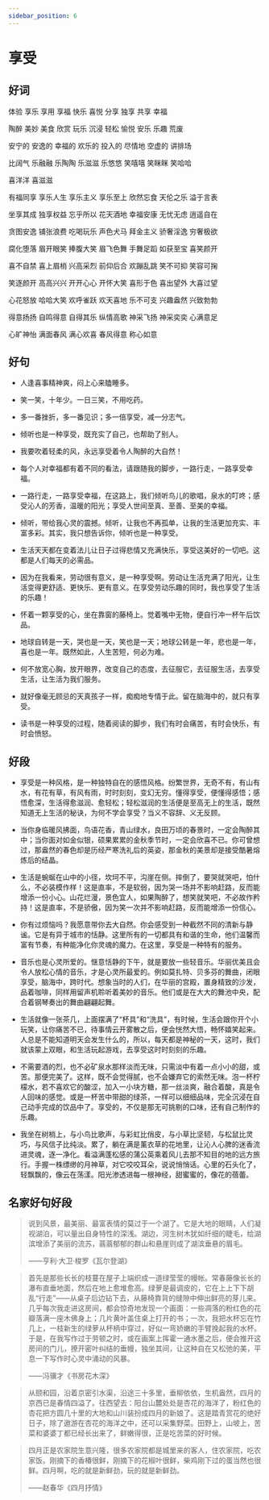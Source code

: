 ```yaml
---
sidebar_position: 6
---
```


# 享受

## 好词

体验 享乐 享用 享福 快乐 喜悦 分享 独享 共享 幸福

陶醉 美妙 美食 欣赏 玩乐 沉浸 轻松 愉悦 安乐 乐趣 荒废

安宁的 安逸的 幸福的 欢乐的 投入的 尽情地 空虚的 讲排场

比阔气 乐融融 乐陶陶 乐滋滋 乐悠悠 笑嘻嘻 笑眯眯 笑哈哈

喜洋洋 喜滋滋

有福同享 享乐人生 享乐主义 享乐至上 欣然忘食 天伦之乐 溢于言表

坐享其成 独享权益 忘乎所以 花天酒地 幸福安康 无忧无虑 逍遥自在

贪图安逸 铺张浪费 吃喝玩乐 声色犬马 拜金主义 骄奢淫逸 穷奢极欲

腐化堕落 眉开眼笑 捧腹大笑 眉飞色舞 手舞足蹈 如获至宝 喜笑颜开

喜不自禁 喜上眉梢 兴高采烈 前仰后合 欢蹦乱跳 笑不可抑 笑容可掬

笑逐颜开 高高兴兴 开开心心 开怀大笑 喜形于色 喜出望外 大喜过望

心花怒放 哈哈大笑 欢呼雀跃 欢天喜地 乐不可支 兴趣盎然 兴致勃勃

得意扬扬 自鸣得意 自得其乐 纵情高歌 神采飞扬 神采奕奕 心满意足

心旷神怡 满面春风 满心欢喜 春风得意 称心如意

## 好句

- 人逢喜事精神爽，闷上心来瞌睡多。

- 笑一笑，十年少。一日三笑，不用吃药。

- 多一番挫折，多一番见识；多一倍享受，减一分志气。

- 倾听也是一种享受，既充实了自己，也帮助了别人。

- 我要吹着轻柔的风，永远享受着令人陶醉的大自然！

- 每个人对幸福都有着不同的看法，请跟随我的脚步，一路行走，一路享受幸福。

- 一路行走，一路享受幸福，在这路上，我们倾听鸟儿的歌唱，泉水的叮咚；感受沁人的芳香，温暖的阳光；享受人世间至真、至善、至美的幸福。

- 倾听，带给我心灵的震撼。倾听，让我也不再孤单，让我的生活更加充实、丰富多彩。其实，我只想告诉你，倾听也是一种享受。

- 生活天天都在变着法儿让日子过得悲情又充满快乐，享受这美好的一切吧。这都是人们每天的必需品。

- 因为在我看来，劳动很有意义，是一种享受啊。劳动让生活充满了阳光，让生活变得更舒适、更快乐、更有意义。在享受劳动乐趣的同时，我也享受了生活的乐趣！

- 怀着一颗享受的心，坐在靠窗的藤椅上。觉着嘴中无物，便自行冲一杯午后饮品。

- 地球自转是一天，哭也是一天，笑也是一天；地球公转是一年，悲也是一年，喜也是一年。既然如此，人生苦短，何必为难。

- 何不放宽心胸，放开眼界，改变自己的态度，去征服它，去征服生活，去享受生活，让生活为我们服务。

- 就好像毫无顾忌的天真孩子一样，痴痴地专情于此。留在脑海中的，就只有享受。

- 读书是一种享受的过程，随着阅读的脚步，我们有时会痛苦，有时会快乐，有时会愤怒。

## 好段

- 享受是一种风格，是一种独特自在的感悟风格。纷繁世界，无奇不有，有山有水，有花有草，有风有雨，时时刻刻，变幻无穷。懂得享受，便懂得感悟；感悟愈深，生活得愈滋润、愈轻松；轻松滋润的生活便是至高无上的生活，既然知道无上生活的秘诀，为何不学会享受？当义不容辞、义无反顾。

- 当你身临暖风拂面，鸟语花香，青山绿水，良田万顷的春景时，一定会陶醉其中；当你面对如金似银，硕果累累的金秋季节时，一定会欣喜不已。你可曾想过，那盎然的春色却是历经严寒洗礼后的英姿，那金秋的美景却是接受酷暑熔炼后的结晶。

- 生活是蜿蜒在山中的小径，坎坷不平，沟崖在侧。摔倒了，要哭就哭吧，怕什么，不必装模作样！这是直率，不是软弱，因为哭一场并不影响赶路，反而能增添一份小心。山花烂漫，景色宜人，如果陶醉了，想笑就笑吧，不必故作矜持！这是直率，不是骄傲，因为笑一次并不影响赶路，反而能增添一份信心。

- 你有过烦恼吗？我愿意带你去大自然。你会感受到一种截然不同的清新与静谧。它是有异于城市的恬静。这里所有的一切都具有和谐的生命，他们温馨而富有节奏，有种能净化你灵魂的魔力。在这里，享受是一种特有的服务。

- 音乐也是心灵所爱的。惬意恬静的下午，就是要放一些轻音乐。华丽优美且会令人放松心情的音乐，才是心灵所最爱的。例如莫扎特、贝多芬的舞曲，闭眼享受，脑海中，跨时代。想象当时的人们，在华丽的宫殿，置身精致的沙发，品着咖啡，同样用留声机聆听着美妙的音乐。他们或是在大大的舞池中央，配合着钢琴奏出的舞曲翩翩起舞。

- 生活就像一张茶几，上面摆满了“杯具”和“洗具”，有时候，生活会跟你开个小玩笑，让你痛苦不已，待事情云开雾散之后，便会恍然大悟，畅怀嬉笑起来。人总是不能知道明天会发生什么的，所以，每天都是神秘的一天，这时，我们就该蒙上双眼，和生活玩起游戏，去享受这时时刻刻的乐趣。

- 不需要酒的烈，也不必矿泉水那样淡而无味，只需淡中有着一点小小的甜，或苦。那便完美了。这样，既不会觉得腻，也不会嫌弃它的索然无味。泡一杯柠檬水，若不喜欢它的酸涩，加入一小块方糖，那一丝淡爽，融合着酸，真是令人回味的感觉。或是一杯苦中带甜的绿茶，一样可以细细品味，完全沉浸在自己动手完成的饮品中了。享受的，不仅是那无可挑剔的口味，还有自己制作的乐趣。

- 我坐在树梢上，与小鸟比歌声，与彩虹比俏皮，与小草比坚韧，与松鼠比灵巧，与风信子比纯淡。累了，躺在满是薰衣草的花地里，让沁人心脾的迷香流进灵魂，逐一净化。看溢满蓬松感的蒲公英乘着风儿去那不知目的地的远方旅行。手握一株缥缈的月神草，对它咬咬耳朵，说说悄悄话。心里的石头化了，轻飘飘的，像云在荡漾。阳光渗透进每一根神经，甜蜜蜜的，像花的蓓蕾。

## 名家好句好段

> 说到风景，最美丽、最富表情的莫过于一个湖了。它是大地的眼睛，人们凝视湖泊，可以量出自身特性的深浅。湖边，河生树木犹如纤细的睫毛，给湖滨增添了美丽的流苏，蓊蓊郁郁的群山和悬崖则成了湖滨垂悬的眉毛。
>
> ——亨利·大卫·梭罗《瓦尔登湖》

> 首先是那些长长的枝蔓在屋子上端织成一道绿莹莹的幔帐。常春藤像长长的瀑布直垂地面，然后在地上愈堆愈高。绿萝是最调皮的，它在上上下下胡乱“行走”——从桌子后边钻下去，从藤椅靠背的缝隙中伸出鲜亮的芽儿来。几乎每次我走进这房间，都会惊奇地发现一个画面：一些凋落的粉红色的花瓣落满一座木佛身上；几片黄叶盖住桌上打开的书；一次，我把水杯忘在竹几上，一枝新生的绿萝从杯柄中穿过，好似一弯娇嫩的手臂挽起我的水杯。于是，在我写作过于劳顿之时，或在画案上挥霍一通水墨之后，便会推开这房间的门儿，撩开密叶纠结的垂幔，独坐其间，让这种自在又松弛的美，平息一下写作时心灵中涌动的风暴。
>
> ——冯骥才《书房花木深》

> 从颐和园，沿着京密引水渠，沿途三十多里，垂柳依依，生机盎然，四月的京西已是春情四溢了。往西望去：阳台山麓处处是杏花的海洋了，粉红色的杏花把方圆几十里的大地和山川装扮成四月的新娘了。这是踏青赏花的绝好日子，除了遨游在杏花的海洋之中，还可以采集野菜。田野上，山坡上，苦菜和婆婆丁都已经长出来了，鲜嫩得很，正是吃苦菜的好时候。

> 四月正是农家院生意兴隆，很多农家院都是城里来的客人，住农家院，吃农家饭。刚摘下的香椿很鲜，刚摘下的花椒叶很鲜，柴鸡刚下过的蛋当然也很鲜。四月啊，吃的就是新鲜劲，玩的就是新鲜劲。
>
> ——赵春华《四月抒情》
